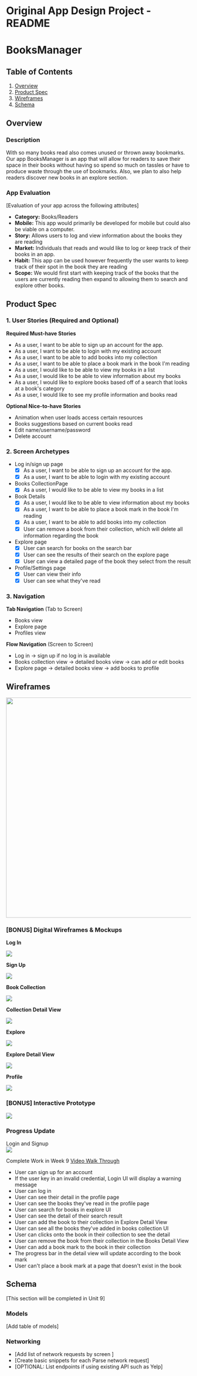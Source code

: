Original App Design Project - README
===

# BooksManager

## Table of Contents
1. [Overview](#Overview)
1. [Product Spec](#Product-Spec)
1. [Wireframes](#Wireframes)
2. [Schema](#Schema)

## Overview
### Description
With so many books read also comes unused or thrown away bookmarks. Our app BooksManager is an app that will allow for readers to save their space in their books without having so spend so much on tassles or have to produce waste through the use of bookmarks. Also, we plan to also help readers discover new books in an explore section.

### App Evaluation
[Evaluation of your app across the following attributes]
- **Category:** Books/Readers
- **Mobile:** This app would primarily be developed for mobile but could also be viable on a computer.
- **Story:** Allows users to log and view information about the books they are reading
- **Market:** Individuals that reads and would like to log or keep track of their books in an app.
- **Habit:** This app can be used however frequently the user wants to keep track of their spot in the book they are reading
- **Scope:** We would first start with keeping track of the books that the users are currently reading then expand to allowing them to search and explore other books.

## Product Spec

### 1. User Stories (Required and Optional)

**Required Must-have Stories**
* As a user, I want to be able to sign up an account for the app.
* As a user, I want to be able to login with my existing account
* As a user, I want to be able to add books into my collection
* As a user, I want to be able to place a book mark in the book I'm reading
* As a user, I would like to be able to view my books in a list
* As a user, I would like to be able to view information about my books
* As a user, I would like to explore books based off of a search that looks at a book's category
* As a user, I would like to see my profile information and books read

**Optional Nice-to-have Stories**

* Animation when user loads access certain resources
* Books suggestions based on current books read
* Edit name/username/password
* Delete account

### 2. Screen Archetypes

* Log in/sign up page
   - [x] As a user, I want to be able to sign up an account for the app.
   - [x] As a user, I want to be able to login with my existing account
* Books CollectionPage
  - [x] As a user, I would like to be able to view my books in a list
* Book Details
  - [x] As a user, I would like to be able to view information about my books
  - [x] As a user, I want to be able to place a book mark in the book I'm reading
  - [x] As a user, I want to be able to add books into my collection
  - [x] User can remove a book from their collection, which will delete all information regarding the book
* Explore page
    - [x] User can search for books on the search bar
    - [x] User can see the results of their search on the explore page
    - [x] User can view a detailed page of the book they select from the result
* Profile/Settings page
   - [x] User can view their info
   - [x] User can see what they've read
### 3. Navigation

**Tab Navigation** (Tab to Screen)

* Books view
* Explore page
* Profiles view

**Flow Navigation** (Screen to Screen)

* Log in -> sign up if no log in is available
* Books collection view -> detailed books view -> can add or edit books
* Explore page -> detailed books view -> add books to profile

## Wireframes
<img src="https://i.imgur.com/vSGWOsw.jpg" width=600>





### [BONUS] Digital Wireframes & Mockups
**Log In**

![](https://i.imgur.com/o3EMIF1.png)

**Sign Up**

![](https://i.imgur.com/E7y2VzO.png)

**Book Collection**

![](https://i.imgur.com/u6uNJ9t.png)

**Collection Detail View**

![](https://i.imgur.com/eXQRFbh.png)

**Explore**

![](https://i.imgur.com/WQOC03h.png)

**Explore Detail View**

![](https://i.imgur.com/pCuh3JA.png)

**Profile**

![](https://i.imgur.com/WPGlOtB.png)


### [BONUS] Interactive Prototype

![](https://i.imgur.com/yLrDqyf.gif)

### Progress Update
Login and Signup </br>
![](https://github.com/BooksManager/BookManager/blob/main/loginsignup.gif)


Complete Work in Week 9
[Video Walk Through](https://imgur.com/a/GW79Tzc)
- User can sign up for an account
- If the user key in an invalid credential, Login UI will display a warning message
- User can log in
- User can see their detail in the profile page
- User can see the books they've read in the profile page
- User can search for books in explore UI
- User can see the detail of their search result
- User can add the book to their collection in Explore Detail View
- User can see all the books they've added in books collection UI
- User can clicks onto the book in their collection to see the detail
- User can remove the book from their collection in the Books Detail View
- User can add a book mark to the book in their collection
- The progress bar in the detail view will update according to the book mark
- User can't place a book mark at a page that doesn't exist in the book 


## Schema 
[This section will be completed in Unit 9]
### Models
[Add table of models]
### Networking
- [Add list of network requests by screen ]
- [Create basic snippets for each Parse network request]
- [OPTIONAL: List endpoints if using existing API such as Yelp]



